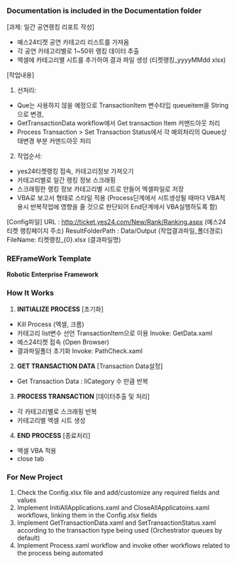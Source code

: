 ### Documentation is included in the Documentation folder ###
[과제: 일간 공연랭킹 리포트 작성]
- 예스24티켓 공연 카테고리 리스트를 가져옴
- 각 공연 카테고리별로 1~50위 랭킹 데이터 추출
- 엑셀에 카테고리별 시트를 추가하여 결과 파일 생성 (티켓랭킹_yyyyMMdd xlsx)

[작업내용]
1. 선처리:
- Que는 사용하지 않을 예정으로 TransactionItem 변수타입 queueitem을 String으로 변경, 
- GetTransactionData workflow에서 Get transaction Item 커맨드아웃 처리
- Process Transaction > Set Transaction Status에서 각 예외처리의 Queue상태변경 부분 커맨드아웃 처리

2. 작업순서:
- yes24티켓랭킹 접속, 카테고리정보 가져오기
- 카테고리별로 일간 랭킹 정보 스크래핑
- 스크래핑한 랭킹 정보 카테고리별 시트로 만들어 엑셀파일로 저장
- VBA로 보고서 형태로 스타일 적용 
  (Process딘계에서 시트생성될 때마다 VBA적용시 반복작업에 영향을 줄 것으로 판단되어 
  End단계에서 VBA실행하도록 함)

[Config파일]
URL : http://ticket.yes24.com/New/Rank/Ranking.aspx (예스24티켓 랭킹페이지 주소)
ResultFolderPath : Data/Output (작업결과파일_폴더경로)
FileName: 티켓랭킹_{0}.xlsx (결과파일명)

### REFrameWork Template ###
**Robotic Enterprise Framework**


### How It Works ###

1. **INITIALIZE PROCESS**
[초기화]
- Kill Process (엑셀, 크롬)
- 카테고리 list변수 선언
  TransactionItem으로 이용 
   Invoke: GetData.xaml
- 예스24티켓 접속 (Open Browser)
- 결과파일폴더 초기화 
   Invoke: PathCheck.xaml

2. **GET TRANSACTION DATA**
 [Transaction Data설정]
- Get Transaction Data : liCategory 수 만큼 반복

3. **PROCESS TRANSACTION**
[데이터추출 및 처리]
- 각 카테고리별로 스크래핑 반복
- 카테고리별 엑셀 시트 생성

4. **END PROCESS**
 [종료처리]
- 엑셀  VBA 적용
- close tab 


### For New Project ###

1. Check the Config.xlsx file and add/customize any required fields and values
2. Implement InitiAllApplications.xaml and CloseAllApplicatoins.xaml workflows, linking them in the Config.xlsx fields
3. Implement GetTransactionData.xaml and SetTransactionStatus.xaml according to the transaction type being used (Orchestrator queues by default)
4. Implement Process.xaml workflow and invoke other workflows related to the process being automated
